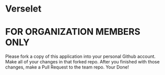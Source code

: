# Verselet
# FOR ORGANIZATION MEMBERS ONLY
Please fork a copy of this application into your personal Github account.
Make all of your changes in that forked repo.
After you finished with those changes, make a Pull Request to the team repo.
Your Done!

